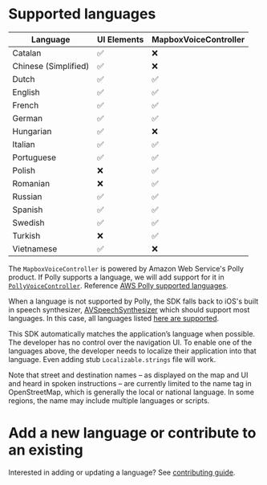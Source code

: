 # Supported languages

| Language | UI Elements | MapboxVoiceController |
|----------|-------------|----------------------|
| Catalan | ✅ | ❌ |
| Chinese (Simplified) | ✅ | ❌ |
| Dutch | ✅ | ✅ |
| English | ✅ | ✅ |
| French | ✅ | ✅ |
| German | ✅ | ✅ |
| Hungarian | ✅ | ❌ |
| Italian | ✅ | ✅ |
| Portuguese | ✅ | ✅ |
| Polish | ❌ | ✅ |
| Romanian | ❌ | ✅ |
| Russian | ✅ | ✅ |
| Spanish | ✅ | ✅ |
| Swedish | ✅ | ✅ |
| Turkish | ❌ | ✅ |
| Vietnamese | ✅ | ❌ |

The `MapboxVoiceController` is powered by Amazon Web Service's Polly product. If Polly supports a language, we will add support for it in [`PollyVoiceController`](https://github.com/mapbox/mapbox-navigation-ios/blob/1d74296aa4c6adc779193fad07f0c97de2f79e90/MapboxNavigation/PollyVoiceController.swift#L99). Reference [AWS Polly supported languages](https://docs.aws.amazon.com/polly/latest/dg/SupportedLanguage.html).

When a language is not supported by Polly, the SDK falls back to iOS's built in speech synthesizer, [AVSpeechSynthesizer](https://developer.apple.com/documentation/avfoundation/avspeechsynthesizer) which should support most languages. In this case, all languages listed [here are supported](https://www.mapbox.com/api-documentation/#instructions-languages).

This SDK automatically matches the application’s language when possible. The developer has no control over the navigation UI. To enable one of the languages above, the developer needs to localize their application into that language. Even adding stub `Localizable.strings` file will work.

Note that street and destination names – as displayed on the map and UI and heard in spoken instructions – are currently limited to the name tag in OpenStreetMap, which is generally the local or national language. In some regions, the name may include multiple languages or scripts.

# Add a new language or contribute to an existing

Interested in adding or updating a language? See [contributing guide](./CONTRIBUTING.md#adding-or-updating-a-localization).
